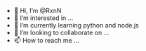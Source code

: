 - 👋 Hi, I’m @RxnN
- 👀 I’m interested in ...
- 🌱 I’m currently learning python and node.js
- 💞️ I’m looking to collaborate on ...
- 📫 How to reach me ...

<!---
RxnN/RxnN is a ✨ special ✨ repository because its `README.md` (this file) appears on your GitHub profile.
You can click the Preview link to take a look at your changes.
--->
